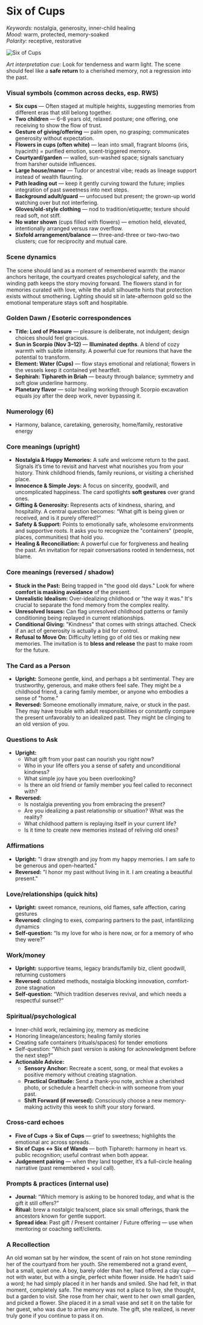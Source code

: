# Six of Cups

*Keywords:* nostalgia, generosity, inner-child healing  
*Mood:* warm, protected, memory-soaked  
*Polarity:* receptive, restorative

![Six of Cups](cups_06.jpg)

*Art interpretation cue:* Look for tenderness and warm light. The scene should feel like a **safe return** to a cherished memory, not a regression into the past.

### Visual symbols (common across decks, esp. RWS)

* **Six cups** — Often staged at multiple heights, suggesting memories from different eras that still belong together.
* **Two children** — 6–8 years old, relaxed posture; one offering, one receiving to show the flow of trust.
* **Gesture of giving/offering** — palm open, no grasping; communicates generosity without expectation.
* **Flowers in cups (often white)** — lean into small, fragrant blooms (iris, hyacinth) = purified emotion, scent-triggered memory.
* **Courtyard/garden** — walled, sun-washed space; signals sanctuary from harsher outside influences.
* **Large house/manor** — Tudor or ancestral vibe; reads as lineage support instead of wealth flaunting.
* **Path leading out** — keep it gently curving toward the future; implies integration of past sweetness into next steps.
* **Background adult/guard** — unfocused but present; the grown-up world watching over but not interfering.
* **Gloves/old-style clothing** — nod to tradition/etiquette; texture should read soft, not stiff.
* **No water shown** (cups filled with flowers) — emotion held, elevated, intentionally arranged versus raw overflow.
* **Sixfold arrangement/balance** — three-and-three or two-two-two clusters; cue for reciprocity and mutual care.

### Scene dynamics

The scene should land as a moment of remembered warmth: the manor anchors heritage, the courtyard creates psychological safety, and the winding path keeps the story moving forward. The flowers stand in for memories curated with love, while the adult silhouette hints that protection exists without smothering. Lighting should sit in late-afternoon gold so the emotional temperature stays soft and hospitable.

### Golden Dawn / Esoteric correspondences

* **Title: Lord of Pleasure** — pleasure is deliberate, not indulgent; design choices should feel gracious.
* **Sun in Scorpio (Nov 3–12)** — **Illuminated depths**. A blend of cozy warmth with subtle intensity. A powerful cue for reunions that have the potential to transform.
* **Element: Water (Cups)** — flow stays emotional and relational; flowers in the vessels keep it contained yet heartfelt.
* **Sephirah: Tiphareth in Briah** — beauty through balance; symmetry and soft glow underline harmony.
* **Planetary flavor** — solar healing working through Scorpio excavation equals joy after the deep work, never bypassing it.

### Numerology (6)

* Harmony, balance, caretaking, generosity, home/family, restorative energy

### Core meanings (upright)

* **Nostalgia & Happy Memories:** A safe and welcome return to the past. Signals it’s time to revisit and harvest what nourishes you from your history. Think childhood friends, family reunions, or visiting a cherished place.
* **Innocence & Simple Joys:** A focus on sincerity, goodwill, and uncomplicated happiness. The card spotlights **soft gestures** over grand ones.
* **Gifting & Generosity:** Represents acts of kindness, sharing, and hospitality. A central question becomes: “What gift is being given or received, and is it purely offered?”
* **Safety & Support:** Points to emotionally safe, wholesome environments and supportive roots. It asks you to recognize the "containers" (people, places, communities) that hold you.
* **Healing & Reconciliation:** A powerful cue for forgiveness and healing the past. An invitation for repair conversations rooted in tenderness, not blame.

### Core meanings (reversed / shadow)

* **Stuck in the Past:** Being trapped in "the good old days." Look for where **comfort is masking avoidance** of the present.
* **Unrealistic Idealism:** Over-idealizing childhood or "the way it was." It's crucial to separate the fond memory from the complex reality.
* **Unresolved Issues:** Can flag unresolved childhood patterns or family conditioning being replayed in current relationships.
* **Conditional Giving:** "Kindness" that comes with strings attached. Check if an act of generosity is actually a bid for control.
* **Refusal to Move On:** Difficulty letting go of old ties or making new memories. The invitation is to **bless and release** the past to make room for the future.

### The Card as a Person

* **Upright:** Someone gentle, kind, and perhaps a bit sentimental. They are trustworthy, generous, and make others feel safe. They might be a childhood friend, a caring family member, or anyone who embodies a sense of "home."
* **Reversed:** Someone emotionally immature, naive, or stuck in the past. They may have trouble with adult responsibilities or constantly compare the present unfavorably to an idealized past. They might be clinging to an old version of you.

### Questions to Ask

* **Upright:**
    * What gift from your past can nourish you right now?
    * Who in your life offers you a sense of safety and unconditional kindness?
    * What simple joy have you been overlooking?
    * Is there an old friend or family member you feel called to reconnect with?
* **Reversed:**
    * Is nostalgia preventing you from embracing the present?
    * Are you idealizing a past relationship or situation? What was the reality?
    * What childhood pattern is replaying itself in your current life?
    * Is it time to create new memories instead of reliving old ones?

### Affirmations

* **Upright:** "I draw strength and joy from my happy memories. I am safe to be generous and open-hearted."
* **Reversed:** "I honor my past without living in it. I am creating a beautiful present."

### Love/relationships (quick hits)

* **Upright:** sweet romance, reunions, old flames, safe affection, caring gestures
* **Reversed:** clinging to exes, comparing partners to the past, infantilizing dynamics
* **Self-question:** “Is my love for who is here now, or for a memory of who they were?”

### Work/money

* **Upright:** supportive teams, legacy brands/family biz, client goodwill, returning customers
* **Reversed:** outdated methods, nostalgia blocking innovation, comfort-zone stagnation
* **Self-question:** “Which tradition deserves revival, and which needs a respectful sunset?”

### Spiritual/psychological

* Inner-child work, reclaiming joy, memory as medicine
* Honoring lineage/ancestors; healing family stories
* Creating safe containers (rituals/spaces) for tender emotions
* Self-question: “Which past version is asking for acknowledgment before the next step?”
* **Actionable Advice:**
    * **Sensory Anchor:** Recreate a scent, song, or meal that evokes a positive memory without creating stagnation.
    * **Practical Gratitude:** Send a thank-you note, archive a cherished photo, or schedule a heartfelt check-in with someone from your past.
    * **Shift Forward (if reversed):** Consciously choose a new memory-making activity this week to shift your story forward.

### Cross-card echoes

* **Five of Cups → Six of Cups** — grief to sweetness; highlights the emotional arc across spreads.
* **Six of Cups ↔ Six of Wands** — both Tiphareth: harmony in heart vs. public recognition; useful contrast when both appear.
* **Judgement pairing** — when they land together, it’s a full-circle healing narrative (past remembered + soul call).

### Prompts & practices (internal use)

* **Journal:** “Which memory is asking to be honored today, and what is the gift it still offers?”
* **Ritual:** brew a nostalgic tea/scent, place six small offerings, thank the ancestors known for gentle support.
* **Spread idea:** Past gift / Present container / Future offering — use when mentoring or coaching self/clients.

### A Recollection

An old woman sat by her window, the scent of rain on hot stone reminding her of the courtyard from her youth. She remembered not a grand event, but a small, quiet one. A boy, barely older than her, had offered a clay cup—not with water, but with a single, perfect white flower inside. He hadn’t said a word; he had simply placed it in her hands and smiled. She had felt, in that moment, completely safe. The memory was not a place to live, she thought, but a garden to visit. She rose from her chair, went to her own small garden, and picked a flower. She placed it in a small vase and set it on the table for her guest, who was due to arrive any minute. The gift, she realized, is never truly gone if you continue to pass it on.
